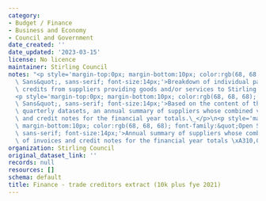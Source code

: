 ```yaml
---
category:
- Budget / Finance
- Business and Economy
- Council and Government
date_created: ''
date_updated: '2023-03-15'
license: No licence
maintainer: Stirling Council
notes: "<p style='margin-top:0px; margin-bottom:10px; color:rgb(68, 68, 68); font-family:&quot;Open\
  \ Sans&quot;, sans-serif; font-size:14px;'>Breakdown of individual payments to and\
  \ credits from suppliers providing goods and/or services to Stirling Council.</p>\n\
  <p style='margin-top:0px; margin-bottom:10px; color:rgb(68, 68, 68); font-family:&quot;Open\
  \ Sans&quot;, sans-serif; font-size:14px;'>Based on the content of the relevant\
  \ quarterly datasets, an annual summary of suppliers whose combined value of invoices\
  \ and credit notes for the financial year totals.\_</p>\n<p style='margin-top:0px;\
  \ margin-bottom:10px; color:rgb(68, 68, 68); font-family:&quot;Open Sans&quot;,\
  \ sans-serif; font-size:14px;'>Annual summary of suppliers whose combined net value\
  \ of invoices and credit notes for the financial year totals \xA310,000 or more.</p>"
organization: Stirling Council
original_dataset_link: ''
records: null
resources: []
schema: default
title: Finance - trade creditors extract (10k plus fye 2021)
---
```

